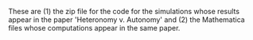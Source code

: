 These are (1) the zip file for the code for the simulations whose results appear in the paper 'Heteronomy v. Autonomy' and (2) the Mathematica files whose computations appear in the same paper.
